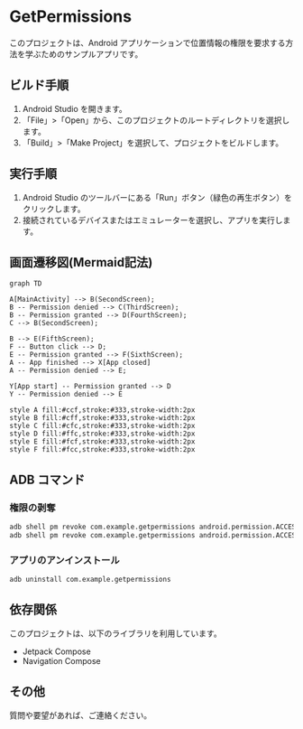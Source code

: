 # GetPermissions

このプロジェクトは、Android アプリケーションで位置情報の権限を要求する方法を学ぶためのサンプルアプリです。


## ビルド手順

1.  Android Studio を開きます。
2.  「File」>「Open」から、このプロジェクトのルートディレクトリを選択します。
3.  「Build」>「Make Project」を選択して、プロジェクトをビルドします。

## 実行手順

1.  Android Studio のツールバーにある「Run」ボタン（緑色の再生ボタン）をクリックします。
2.  接続されているデバイスまたはエミュレーターを選択し、アプリを実行します。

## 画面遷移図(Mermaid記法)

```mermaid
graph TD

A[MainActivity] --> B(SecondScreen);
B -- Permission denied --> C(ThirdScreen);
B -- Permission granted --> D(FourthScreen);
C --> B(SecondScreen);

B --> E(FifthScreen);
F -- Button click --> D;
E -- Permission granted --> F(SixthScreen);
A -- App finished --> X[App closed]
A -- Permission denied --> E;

Y[App start] -- Permission granted --> D
Y -- Permission denied --> E

style A fill:#ccf,stroke:#333,stroke-width:2px
style B fill:#cff,stroke:#333,stroke-width:2px
style C fill:#cfc,stroke:#333,stroke-width:2px
style D fill:#ffc,stroke:#333,stroke-width:2px
style E fill:#fcf,stroke:#333,stroke-width:2px
style F fill:#fcc,stroke:#333,stroke-width:2px
```

## ADB コマンド

### 権限の剥奪
```ps
adb shell pm revoke com.example.getpermissions android.permission.ACCESS_FINE_LOCATION
adb shell pm revoke com.example.getpermissions android.permission.ACCESS_COARSE_LOCATION
```

### アプリのアンインストール

```ps
adb uninstall com.example.getpermissions
```

## 依存関係

このプロジェクトは、以下のライブラリを利用しています。

*   Jetpack Compose
*   Navigation Compose

## その他

質問や要望があれば、ご連絡ください。



